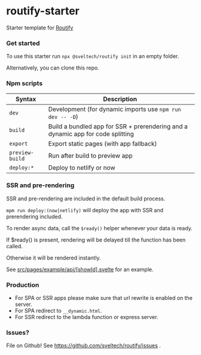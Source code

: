 # routify-starter

Starter template for [Routify](https://github.com/sveltech/routify)

### Get started

To use this starter run `npx @sveltech/routify init` in an empty folder.

Alternatively, you can clone this repo.

### Npm scripts

| Syntax          | Description                                                                        |
|-----------------|------------------------------------------------------------------------------------|
| `dev`            | Development (for dynamic imports use ``npm run dev -- -D``)                                                    |
| `build`          | Build a bundled app for SSR + prerendering and a dynamic app for code splitting   |
| `export`         | Export static pages (with app fallback)                                           |
| `preview-build`  | Run after build to preview app                                                    |
| `deploy:*`       | Deploy to netlify or now                                                          |

### SSR and pre-rendering

SSR and pre-rendering are included in the default build process.

`mpm run deploy:(now|netlify)` will deploy the app with SSR and prerendering included.

To render async data, call the `$ready()` helper whenever your data is ready.

If $ready() is present, rendering will be delayed till the function has been called.

Otherwise it will be rendered instantly.

See [src/pages/example/api/[showId].svelte](https://github.com/sveltech/routify-starter/blob/master/src/pages/example/api/%5BshowId%5D.svelte) for an example.

### Production

* For SPA or SSR apps please make sure that url rewrite is enabled on the server.
* For SPA redirect to `__dynamic.html`.
* For SSR redirect to the lambda function or express server.

### Issues?

File on Github! See https://github.com/sveltech/routify/issues .
